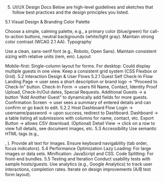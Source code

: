 5. UI/UX Design Docs
Below are high-level guidelines and sketches that follow best practices and the design principles you listed.

5.1 Visual Design & Branding
Color Palette

Choose a simple, calming palette, e.g., a primary color (blue/green) for call-to-action buttons, neutral backgrounds (white/light gray).
Maintain strong color contrast (WCAG 2.1 AA).
Typography

Use a clean, sans-serif font (e.g., Roboto, Open Sans).
Maintain consistent sizing with relative units (rem, em).
Layout

Mobile-first: Single-column layout for forms.
For desktop: Could display multiple guests in one view.
Keep a consistent grid system (CSS Flexbox or Grid).
5.2 Interaction Design & User Flows
5.2.1 Guest Self Check-In Flow
Landing Page → user sees a short description or brand logo → “Proceed to Check-In” button.
Check-In Form → users fill Name, Contact, Identity Proof Upload, Check-In/Out dates, Special Requests.
Additional Guests → a button “Add Another Guest” to dynamically add fields for more guests.
Confirmation Screen → user sees a summary of entered details and can confirm or go back to edit.
5.2.2 Host Dashboard Flow
Login → username/password → upon success, redirect to Dashboard.
Dashboard → a table listing all submissions with columns for name, contact, etc.
Export Button → allows CSV download.
(Optional) Detail View → click on a row to view full details, see document images, etc.
5.3 Accessibility
Use semantic HTML tags (e.g., <form>, <label>).
Provide alt text for images.
Ensure keyboard navigability (tab order, focus indicators).
5.4 Performance Optimization
Lazy Loading: For large images or data sets.
Minification: JavaScript and CSS.
Code Splitting: For front-end bundles.
5.5 Testing and Iteration
Conduct usability tests with sample hosts/guests.
Use analytics (e.g., Google Analytics) to track user interactions, completion rates.
Iterate on design improvements (A/B test form layout).
